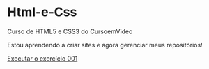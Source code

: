 # Html-e-Css
 Curso de HTML5 e CSS3 do CursoemVideo

 Estou aprendendo a criar sites e agora gerenciar meus repositórios!

<a href="https://evertonroy.github.io/Html-e-Css/Aula01/ex001.html">Executar o exercício 001</a>
